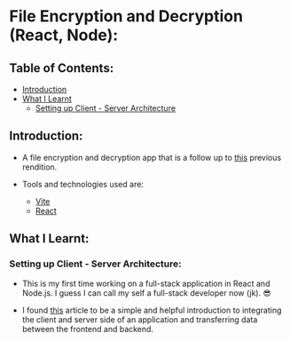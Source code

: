 # File Encryption and Decryption (React, Node):

## Table of Contents:

- [Introduction](#introduction)
- [What I Learnt](#what-i-learnt)
  - [Setting up Client - Server Architecture](#setting-up-client---server-architecture)

## Introduction:

- A file encryption and decryption app that is a follow up to [this](https://github.com/nadupoy/File-Encryption-and-Decryption-HTML-CSS-JavaScript) previous rendition.

- Tools and technologies used are:
  - [Vite](https://vitejs.dev/)
  - [React](https://react.dev/)

## What I Learnt:

### Setting up Client - Server Architecture:

- This is my first time working on a full-stack application in React and Node.js. I guess I can call my self a full-stack developer now (jk). 😎

- I found [this](https://codedamn.com/news/reactjs/how-to-connect-react-with-node-js#project_setup) article to be a simple and helpful introduction to integrating the client and server side of an application and transferring data between the frontend and backend.
